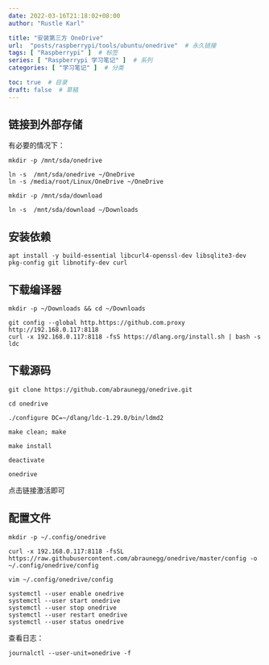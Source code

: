 ```yaml
---
date: 2022-03-16T21:18:02+08:00
author: "Rustle Karl"

title: "安装第三方 OneDrive"
url:  "posts/raspberrypi/tools/ubuntu/onedrive"  # 永久链接
tags: [ "Raspberrypi" ]  # 标签
series: [ "Raspberrypi 学习笔记" ]  # 系列
categories: [ "学习笔记" ]  # 分类

toc: true  # 目录
draft: false  # 草稿
---
```


## 链接到外部存储

有必要的情况下：

```shell
mkdir -p /mnt/sda/onedrive

ln -s  /mnt/sda/onedrive ~/OneDrive
ln -s /media/root/Linux/OneDrive ~/OneDrive
```

```shell
mkdir -p /mnt/sda/download

ln -s  /mnt/sda/download ~/Downloads
```

## 安装依赖

```shell
apt install -y build-essential libcurl4-openssl-dev libsqlite3-dev pkg-config git libnotify-dev curl
```

## 下载编译器

```shell
mkdir -p ~/Downloads && cd ~/Downloads
```

```shell
git config --global http.https://github.com.proxy http://192.168.0.117:8118
curl -x 192.168.0.117:8118 -fsS https://dlang.org/install.sh | bash -s ldc
```

## 下载源码

```shell
git clone https://github.com/abraunegg/onedrive.git
```

```shell
cd onedrive
```

```shell
./configure DC=~/dlang/ldc-1.29.0/bin/ldmd2
```

```shell
make clean; make
```

```shell
make install
```

```shell
deactivate
```

```shell
onedrive
```

点击链接激活即可

## 配置文件

```shell
mkdir -p ~/.config/onedrive
```

```shell
curl -x 192.168.0.117:8118 -fsSL https://raw.githubusercontent.com/abraunegg/onedrive/master/config -o ~/.config/onedrive/config
```

```shell
vim ~/.config/onedrive/config
```

```shell
systemctl --user enable onedrive
systemctl --user start onedrive
systemctl --user stop onedrive
systemctl --user restart onedrive
systemctl --user status onedrive
```

查看日志：

```shell
journalctl --user-unit=onedrive -f
```
